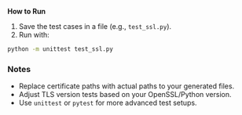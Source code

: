 **How to Run**
1. Save the test cases in a file (e.g., `test_ssl.py`).
2. Run with:
```bash
python -m unittest test_ssl.py
```

### **Notes**
- Replace certificate paths with actual paths to your generated files.
- Adjust TLS version tests based on your OpenSSL/Python version.
- Use `unittest` or `pytest` for more advanced test setups.